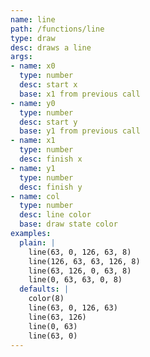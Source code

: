 ```yaml
---
name: line
path: /functions/line
type: draw
desc: draws a line
args:
- name: x0
  type: number
  desc: start x
  base: x1 from previous call
- name: y0
  type: number
  desc: start y
  base: y1 from previous call
- name: x1
  type: number
  desc: finish x
- name: y1
  type: number
  desc: finish y
- name: col
  type: number
  desc: line color
  base: draw state color
examples:
  plain: |
    line(63, 0, 126, 63, 8)
    line(126, 63, 63, 126, 8)
    line(63, 126, 0, 63, 8)
    line(0, 63, 63, 0, 8)
  defaults: |
    color(8)
    line(63, 0, 126, 63)
    line(63, 126)
    line(0, 63)
    line(63, 0)
---
```


